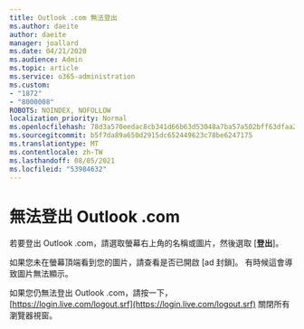 ```yaml
---
title: Outlook .com 無法登出
ms.author: daeite
author: daeite
manager: joallard
ms.date: 04/21/2020
ms.audience: Admin
ms.topic: article
ms.service: o365-administration
ms.custom:
- "1872"
- "8000008"
ROBOTS: NOINDEX, NOFOLLOW
localization_priority: Normal
ms.openlocfilehash: 78d3a570eedac8cb341d66b63d53048a7ba57a502bff63dfaa2148e087390289
ms.sourcegitcommit: b5f7da89a650d2915dc652449623c78be6247175
ms.translationtype: MT
ms.contentlocale: zh-TW
ms.lasthandoff: 08/05/2021
ms.locfileid: "53984632"
---
```

# <a name="unable-to-sign-out-of-outlookcom"></a>無法登出 Outlook .com

若要登出 Outlook .com，請選取螢幕右上角的名稱或圖片，然後選取 [**登出**]。

如果您未在螢幕頂端看到您的圖片，請查看是否已開啟 [ad 封鎖]。 有時候這會導致圖片無法顯示。

如果您仍無法登出 Outlook .com，請按一下， [https://login.live.com/logout.srf](https://login.live.com/logout.srf) 關閉所有瀏覽器視窗。
